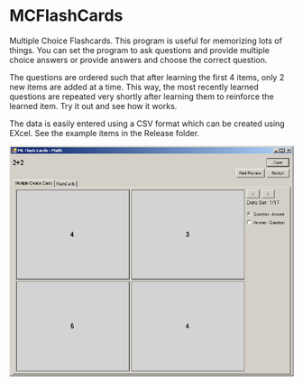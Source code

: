 MCFlashCards
===========

Multiple Choice Flashcards.  This program is useful for memorizing lots of things.  You can set the program
to ask questions and provide multiple choice answers or provide answers and choose the correct question.

The questions are ordered such that after learning the first 4 items, only 2 new items are added at a time.
This way, the most recently learned questions are repeated very shortly after learning them to reinforce
the learned item.  Try it out and see how it works.

The data is easily entered using a CSV format which can be created using EXcel.  See the example 
items in the Release folder.

![ScreenShot](https://github.com/jdunne525/MCFlashCards/blob/master/screenshot.PNG?raw=true)